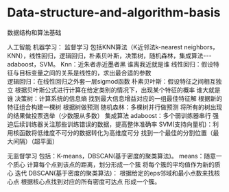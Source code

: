 # Data-structure-and-algorithm-basis
数据结构和算法基础


人工智能
机器学习：
监督学习
    包括KNN算法（K近邻法k-nearest neighbors，KNN），线性回归，逻辑回归，朴素贝叶斯，决策树，随机森林，集成算法---adaboost，SVM。
Knn：近朱者赤近墨者黑 谁离我近就是谁 
线性回归：假设特征与目标变量之间的关系是线性的，求出最合适的参数  
逻辑回归：在线性回归之外套一层sigmod函数 
朴素贝叶斯：假设特征之间相互独立 根据贝叶斯公式进行计算在给定类别的情况下，出现某个特征的概率 谁大就是谁 
决策树：计算系统的信息熵  找到最大信息增益对应的一组最佳特征解 根据新的特征组合构建一棵树 根据树做预测
随机森林：多棵树并行做预测 将所有的树出现的结果做投票选举（少数服从多数） 
集成算法 adaboost：多个弱训练器串行 强迫后续训练器关注那些训练错误的数据，提高整体准确率
SVM(支持向量机)：利用核函数将低维度不可分的数据转化为高维度可分 找到一个最佳的分割位置（最大间隔）（超平面） 

无监督学习
    包括：K-means，DBSCAN(基于密度的聚类算法)。
means：随意一个质心 计算每个点到该点的距离，划分形成一个簇 将每个簇的平均值作为新的质心  迭代
DBSCAN(基于密度的聚类算法)：
根据给定的eps邻域和最小点数来找核心点 根据核心点找到对应的所有密度可达点 形成一个簇。
